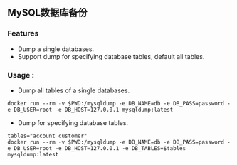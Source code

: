 ## MySQL数据库备份
### Features
* Dump a single databases.
* Support dump for specifying database tables, default all tables.

### Usage :
* Dump all tables of a single databases.
```
docker run --rm -v $PWD:/mysqldump -e DB_NAME=db -e DB_PASS=password -e DB_USER=root -e DB_HOST=127.0.0.1 mysqldump:latest
```
* Dump for specifying database tables.
```
tables="account customer"
docker run --rm -v $PWD:/mysqldump -e DB_NAME=db -e DB_PASS=password -e DB_USER=root -e DB_HOST=127.0.0.1 -e DB_TABLES=$tables mysqldump:latest
```
